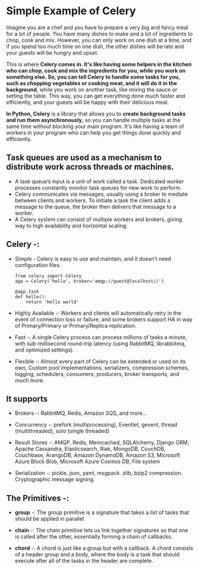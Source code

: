 # Simple Example of Celery
Imagine you are a chef and you have to prepare a very big and fancy meal for a lot of people. 
You have many dishes to make and a lot of ingredients to chop, cook and mix.
However, you can only work on one dish at a time, and if you spend too much time on one dish, the other dishes will be late and your guests 
will be hungry and upset.

This is where __Celery comes in. It's like having some helpers in the kitchen who can chop, cook and mix the ingredients for you, 
while you work on something else. So, you can tell Celery to handle some tasks for you, such as chopping vegetables or cooking meat, 
and it will do it in the background__, while you work on another task, like mixing the sauce or setting the table.
This way, you can get everything done much faster and efficiently, and your guests will be happy with their delicious meal.

__In Python, Celery__ is a library that allows you to __create background tasks and run them asynchronously__, so you can handle multiple tasks 
at the same time without blocking your main program. 
It's like having a team of workers in your program who can help you get things done quickly and efficiently.

## Task queues are used as a mechanism to distribute work across threads or machines.
 * A task queue’s input is a unit of work called a task. Dedicated worker processes constantly monitor task queues
   for new work to perform.
 * Celery communicates via messages, usually using a broker to mediate between clients and workers. To initiate a
   task the client adds a message to the queue, the broker then delivers that message to a worker.
 * A Celery system can consist of multiple workers and brokers, giving way to high availability and horizontal
   scaling.

## Celery -:
* Simple - Celery is easy to use and maintain, and it doesn’t need configuration files.
    ```
    from celery import Celery
    app = Celery('hello', broker='amqp://guest@localhost//')

    @app.task
    def hello():
        return 'hello world'
   ```

* Highly Available -: Workers and clients will automatically retry in the event of connection loss or failure, and some
                      brokers support HA in way of Primary/Primary or Primary/Replica replication.
* Fast -: A single Celery process can process millions of tasks a minute, with sub-millisecond round-trip latency
          (using RabbitMQ, librabbitmq, and optimized settings).
* Flexible -: Almost every part of Celery can be extended or used on its own, Custom pool implementations, serializers,
              compression schemes, logging, schedulers, consumers, producers, broker transports, and much more.


## It supports

* Brokers -: RabbitMQ, Redis, Amazon SQS, and more…

* Concurrency -: prefork (multiprocessing), Eventlet, gevent, thread (multithreaded), solo (single threaded)

* Result Stores -:  AMQP, Redis, Memcached, SQLAlchemy, Django ORM, Apache Cassandra, Elasticsearch, Riak, MongoDB,
                    CouchDB, Couchbase, ArangoDB, Amazon DynamoDB, Amazon S3, Microsoft Azure Block Blob,
                    Microsoft Azure Cosmos DB, File system
* Serialization -: pickle, json, yaml, msgpack. zlib, bzip2 compression. Cryptographic message signing.


## The Primitives -: 
* __group__ -: The group primitive is a signature that takes a list of tasks that should be applied in parallel.

* __chain__ -: The chain primitive lets us link together signatures so that one is called after the other, essentially forming
         a chain of callbacks.

* __chord__ -: A chord is just like a group but with a callback. A chord consists of a header group and a body, where the body
         is a task that should execute after all of the tasks in the header are complete.
